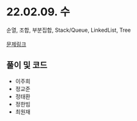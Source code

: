 # 22.02.09. 수
순열, 조합, 부분집합, Stack/Queue, LinkedList, Tree
</br>
</br>
[문제링크]()</br>

## 풀이 및 코드
* 이주희
* 정교준
* 정태환
* 정한빔
* 최원재


